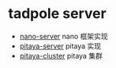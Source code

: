 # tadpole server

- [nano-server](./nano-server) nano 框架实现
- [pitaya-server](./pitaya-server) pitaya 实现
- [pitaya-cluster](./pitaya-cluster) pitaya 集群